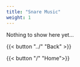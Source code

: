 ```yaml
---
title: "Snare Music"
weight: 1
---
```


Nothing to show here yet...

{{< button "../" "Back" >}}

{{< button "/" "Home">}}
